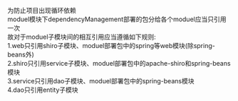 

为防止项目出现循环依赖<br>
moduel模块下dependencyManagement部署的包分给各个moduel应当只引用一次<br>
故对于moduel子模块间的相互引用应当遵循如下规则:<br>
1.web只引用shiro子模块、moduel部署包中的spring等web模块(除spring-beans外)<br>
2.shiro只引用service子模块、moduel部署包中的apache-shiro和spring-beans模块<br>
3.service只引用dao子模块、moduel部署包中的spring-beans模块<br>
4.dao只引用entity子模块<br>
